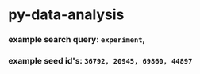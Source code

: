 # py-data-analysis

### example search query: ``experiment``,
### example seed id's: ``36792, 20945, 69860, 44897``
